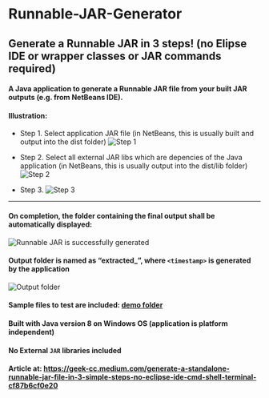 # Runnable-JAR-Generator
## Generate a Runnable JAR in 3 steps! (no Elipse IDE or wrapper classes or JAR commands required)
#### A Java application to generate a Runnable JAR file from your built JAR outputs (e.g. from NetBeans IDE).

#### Illustration:
* Step 1. Select application JAR file (in NetBeans, this is usually built and output into the dist folder)
![Step 1](https://github.com/incubated-geek-cc/Runnable-JAR-Generator/tree/main/screenshots/step1.png)

* Step 2. Select all external JAR libs which are depencies of the Java application (in NetBeans, this is usually output into the dist/lib folder)
![Step 2](https://github.com/incubated-geek-cc/Runnable-JAR-Generator/tree/main/screenshots/step2.png)

* Step 3. 
![Step 3](https://github.com/incubated-geek-cc/Runnable-JAR-Generator/tree/main/screenshots/step3.png)

---

#### On completion, the folder containing the final output shall be automatically displayed:
![Runnable JAR is successfully generated](https://miro.medium.com/max/1050/1*z9sOTVnsrITvECCTIi_rhg.png)

#### Output folder is named as “extracted_<timestamp>”, where `<timestamp>` is generated by the application
![Output folder](https://miro.medium.com/max/1050/1*tyw_iiUqsioyH-XLCysw2g.png)

#### Sample files to test are included: [demo folder](https://github.com/incubated-geek-cc/Runnable-JAR-Generator/tree/main/demo)

#### Built with Java version 8 on Windows OS (application is platform independent)

#### No External `JAR` libraries included

#### Article at: https://geek-cc.medium.com/generate-a-standalone-runnable-jar-file-in-3-simple-steps-no-eclipse-ide-cmd-shell-terminal-cf87b6cf0e20
